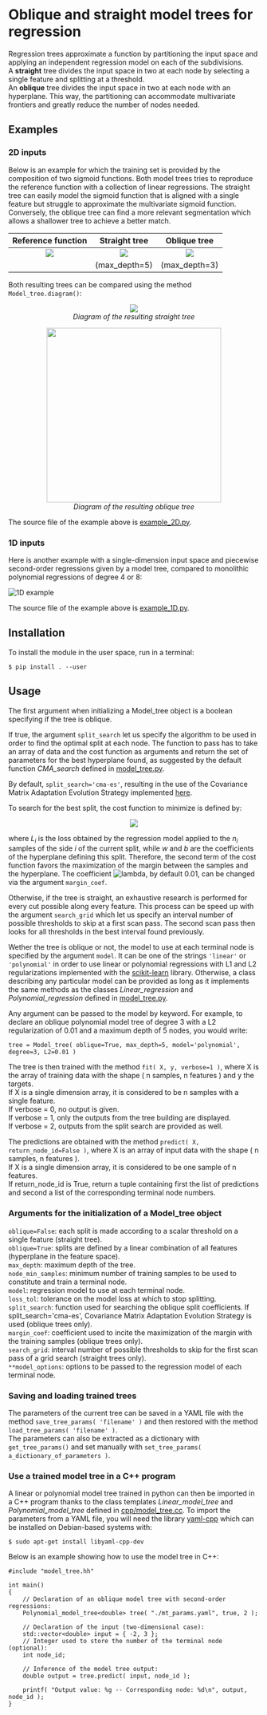 # Oblique and straight model trees for regression


Regression trees approximate a function by partitioning the input space and applying an independent regression model on each of the subdivisions.<br />
A **straight** tree divides the input space in two at each node by selecting a single feature and splitting at a threshold.<br />
An **oblique** tree divides the input space in two at each node with an hyperplane. This way, the partitioning can accommodate multivariate frontiers and greatly reduce the number of nodes needed.


## Examples

### 2D inputs

Below is an example for which the training set is provided by the composition of two sigmoid functions. Both model trees tries to reproduce the reference function with a collection of linear regressions. The straight tree can easily model the sigmoid function that is aligned with a single feature but struggle to approximate the multivariate sigmoid function. Conversely, the oblique tree can find a more relevant segmentation which allows a shallower tree to achieve a better match.

Reference function | Straight tree | Oblique tree
:-:|:-:|:-:
![](pics/Reference_2D.png?raw=true) | ![](pics/Prediction_2D_straight.png?raw=true) | ![](pics/Prediction_2D_oblique.png?raw=true)
|| (max_depth=5) | (max_depth=3)

Both resulting trees can be compared using the method `Model_tree.diagram()`:

<p align="center">
	<img src="pics/Diagram_example_2D_straight.png?raw=true">
	<br/><i>Diagram of the resulting straight tree</i>
</p>

<p align="center">
	<img src="pics/Diagram_example_2D_oblique.png?raw=true" width="350">
	<br/><i>Diagram of the resulting oblique tree</i>
</p>

The source file of the example above is [example_2D.py](example_2D.py).


### 1D inputs

Here is another example with a single-dimension input space and piecewise second-order regressions given by a model tree, compared to monolithic polynomial regressions of degree 4 or 8:

![](pics/Example_1D.png?raw=true "1D example")

The source file of the example above is [example_1D.py](example_1D.py).


## Installation

To install the module in the user space, run in a terminal:

`$ pip install . --user`


## Usage

The first argument when initializing a Model_tree object is a boolean specifying if the tree is oblique.

If true, the argument `split_search` let us specify the algorithm to be used in order to find the optimal split at each node. The function to pass has to take an array of data and the cost function as arguments and return the set of parameters for the best hyperplane found, as suggested by the default function *CMA_search* defined in [model_tree.py](model_tree.py).

By default, `split_search='cma-es'`, resulting in the use of the Covariance Matrix Adaptation Evolution Strategy implemented [here](https://github.com/CMA-ES/pycma "github.com/CMA-ES/pycma").

To search for the best split, the cost function to minimize is defined by:

<!-- $$ L_{split} = \frac{n_1 L_1 + n_2 L_2}{n_1 + n_2} - \lambda\min\frac{| X \cdot w + b |}{\| w \|} $$ -->
<p align="center">
	<img src="https://render.githubusercontent.com/render/math?math=\Large{}L_{split}=\frac{n_1L_1%2Bn_2L_2}{n_1%2Bn_2}-\lambda\min\frac{|X\cdot{}w%2Bb|}{\|w\|}">
</p>

where *L<sub>i</sub>* is the loss obtained by the regression model applied to the *n<sub>i</sub>* samples of the side *i* of the current split, while *w* and *b* are the coefficients of the hyperplane defining this split. Therefore, the second term of the cost function favors the maximization of the margin between the samples and the hyperplane. The coefficient ![lambda](https://render.githubusercontent.com/render/math?math=\lambda), by default 0.01, can be changed via the argument `margin_coef`.

Otherwise, if the tree is straight, an exhaustive research is performed for every cut possible along every feature. This process can be speed up with the argument `search_grid` which let us specify an interval number of possible thresholds to skip at a first scan pass. The second scan pass then looks for all thresholds in the best interval found previously.

Wether the tree is oblique or not, the model to use at each terminal node is specified by the argument `model`. It can be one of the strings `'linear'` or `'polynomial'` in order to use linear or polynomial regressions with L1 and L2 regularizations implemented with the [scikit-learn](https://scikit-learn.org "scikit-learn.org") library. Otherwise, a class describing any particular model can be provided as long as it implements the same methods as the classes *Linear_regression* and *Polynomial_regression* defined in [model_tree.py](model_tree.py).

Any argument can be passed to the model by keyword. For example, to declare an oblique polynomial model tree of degree 3 with a L2 regularization of 0.01 and a maximum depth of 5 nodes, you would write:

`tree = Model_tree( oblique=True, max_depth=5, model='polynomial', degree=3, L2=0.01 )`

The tree is then trained with the method `fit( X, y, verbose=1 )`, where X is the array of training data with the shape ( n samples, n features ) and y the targets.<br />
If X is a single dimension array, it is considered to be n samples with a single feature.<br />
If verbose = 0, no output is given.<br />
If verbose = 1, only the outputs from the tree building are displayed.<br />
If verbose = 2, outputs from the split search are provided as well.

The predictions are obtained with the method `predict( X, return_node_id=False )`, where X is an array of input data with the shape ( n samples, n features ).<br />
If X is a single dimension array, it is considered to be one sample of n features.<br />
If return_node_id is True, return a tuple containing first the list of predictions and second a list of the corresponding terminal node numbers.


### Arguments for the initialization of a Model_tree object

`oblique=False`: each split is made according to a scalar threshold on a single feature (straight tree).<br />
`oblique=True`: splits are defined by a linear combination of all features (hyperplane in the feature space).<br />
`max_depth`: maximum depth of the tree.<br />
`node_min_samples`: minimum number of training samples to be used to constitute and train a terminal node.<br />
`model`: regression model to use at each terminal node.<br />
`loss_tol`: tolerance on the model loss at which to stop splitting.<br />
`split_search`: function used for searching the oblique split coefficients. If split_search='cma-es', Covariance Matrix Adaptation Evolution Strategy is used (oblique trees only).<br />
`margin_coef`: coefficient used to incite the maximization of the margin with the training samples (oblique trees only).<br />
`search_grid`: interval number of possible thresholds to skip for the first scan pass of a grid search (straight trees only).<br />
`**model_options`: options to be passed to the regression model of each terminal node.


### Saving and loading trained trees

The parameters of the current tree can be saved in a YAML file with the method `save_tree_params( 'filename' )` and then restored with the method `load_tree_params( 'filename' )`.<br />
The parameters can also be extracted as a dictionary with `get_tree_params()` and set manually with `set_tree_params( a_dictionary_of_parameters )`.


### Use a trained model tree in a C++ program

A linear or polynomial model tree trained in python can then be imported in a C++ program thanks to the class templates *Linear_model_tree* and *Polynomial_model_tree* defined in [cpp/model_tree.cc](cpp/model_tree.cc). To import the parameters from a YAML file, you will need the library [yaml-cpp](https://github.com/jbeder/yaml-cpp 'github.com/jbeder/yaml-cpp') which can be installed on Debian-based systems with:

`$ sudo apt-get install libyaml-cpp-dev`

Below is an example showing how to use the model tree in C++:

```
#include "model_tree.hh"

int main()
{
	// Declaration of an oblique model tree with second-order regressions:
	Polynomial_model_tree<double> tree( "./mt_params.yaml", true, 2 );

	// Declaration of the input (two-dimensional case):
	std::vector<double> input = { -2, 3 };
	// Integer used to store the number of the terminal node (optional):
	int node_id;

	// Inference of the model tree output:
	double output = tree.predict( input, node_id );

	printf( "Output value: %g -- Corresponding node: %d\n", output, node_id );
}
```
